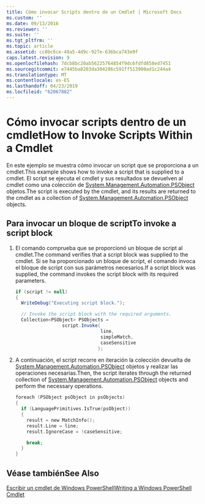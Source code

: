 ```yaml
---
title: Cómo invocar Scripts dentro de un Cmdlet | Microsoft Docs
ms.custom: ''
ms.date: 09/13/2016
ms.reviewer: ''
ms.suite: ''
ms.tgt_pltfrm: ''
ms.topic: article
ms.assetid: cc0bc6ce-48a5-4d9c-927e-636bca743e9f
caps.latest.revision: 9
ms.openlocfilehash: 7dcb8bc20ab56225764854f9dc6fdfd858ed7451
ms.sourcegitcommit: e7445ba8203da304286c591ff513900ad1c244a4
ms.translationtype: MT
ms.contentlocale: es-ES
ms.lasthandoff: 04/23/2019
ms.locfileid: "62067882"
---
```

# <a name="how-to-invoke-scripts-within-a-cmdlet"></a><span data-ttu-id="ef0c2-102">Cómo invocar scripts dentro de un cmdlet</span><span class="sxs-lookup"><span data-stu-id="ef0c2-102">How to Invoke Scripts Within a Cmdlet</span></span>

<span data-ttu-id="ef0c2-103">En este ejemplo se muestra cómo invocar un script que se proporciona a un cmdlet.</span><span class="sxs-lookup"><span data-stu-id="ef0c2-103">This example shows how to invoke a script that is supplied to a cmdlet.</span></span> <span data-ttu-id="ef0c2-104">El script se ejecuta el cmdlet y sus resultados se devuelven al cmdlet como una colección de [System.Management.Automation.PSObject](/dotnet/api/System.Management.Automation.PSObject) objetos.</span><span class="sxs-lookup"><span data-stu-id="ef0c2-104">The script is executed by the cmdlet, and its results are returned to the cmdlet as a collection of [System.Management.Automation.PSObject](/dotnet/api/System.Management.Automation.PSObject) objects.</span></span>

## <a name="to-invoke-a-script-block"></a><span data-ttu-id="ef0c2-105">Para invocar un bloque de script</span><span class="sxs-lookup"><span data-stu-id="ef0c2-105">To invoke a script block</span></span>

1. <span data-ttu-id="ef0c2-106">El comando comprueba que se proporcionó un bloque de script al cmdlet.</span><span class="sxs-lookup"><span data-stu-id="ef0c2-106">The command verifies that a script block was supplied to the cmdlet.</span></span> <span data-ttu-id="ef0c2-107">Si se ha proporcionado un bloque de script, el comando invoca el bloque de script con sus parámetros necesarios.</span><span class="sxs-lookup"><span data-stu-id="ef0c2-107">If a script block was supplied, the command invokes the script block with its required parameters.</span></span>

    ```csharp
    if (script != null)
    {
      WriteDebug("Executing script block.");

      // Invoke the script block with the required arguments.
      Collection<PSObject> PSObjects =
                     script.Invoke(
                                   line,
                                   simpleMatch,
                                   caseSensitive
                                  );
    ```

2. <span data-ttu-id="ef0c2-108">A continuación, el script recorre en iteración la colección devuelta de [System.Management.Automation.PSObject](/dotnet/api/System.Management.Automation.PSObject) objetos y realizar las operaciones necesarias.</span><span class="sxs-lookup"><span data-stu-id="ef0c2-108">Then, the script iterates through the returned collection of [System.Management.Automation.PSObject](/dotnet/api/System.Management.Automation.PSObject) objects and perform the necessary operations.</span></span>

    ```c
    foreach (PSObject psObject in psObjects)
    {
      if (LanguagePrimitives.IsTrue(psObject))
      {
        result = new MatchInfo();
        result.Line = line;
        result.IgnoreCase = !caseSensitive;

        break;
      }
    }

    ```

## <a name="see-also"></a><span data-ttu-id="ef0c2-109">Véase también</span><span class="sxs-lookup"><span data-stu-id="ef0c2-109">See Also</span></span>

[<span data-ttu-id="ef0c2-110">Escribir un cmdlet de Windows PowerShell</span><span class="sxs-lookup"><span data-stu-id="ef0c2-110">Writing a Windows PowerShell Cmdlet</span></span>](./writing-a-windows-powershell-cmdlet.md)
